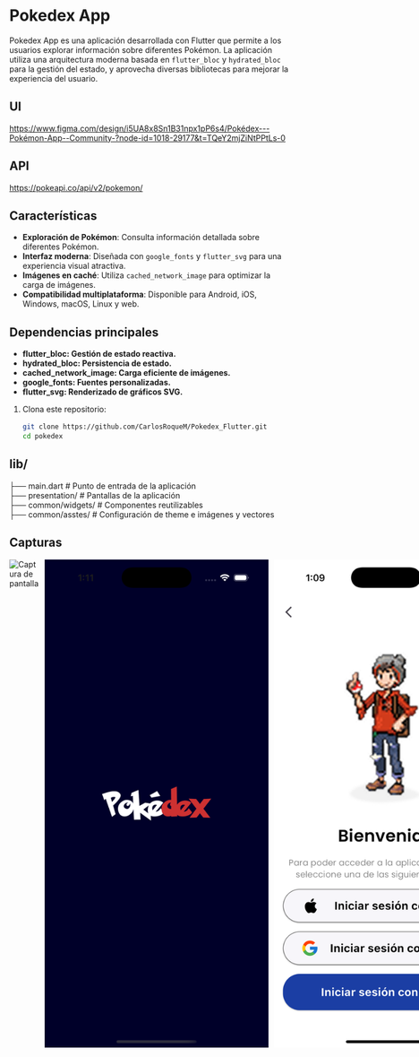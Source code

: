 # Pokedex App

Pokedex App es una aplicación desarrollada con Flutter que permite a los usuarios explorar información sobre diferentes Pokémon. La aplicación utiliza una arquitectura moderna basada en `flutter_bloc` y `hydrated_bloc` para la gestión del estado, y aprovecha diversas bibliotecas para mejorar la experiencia del usuario.

## UI

https://www.figma.com/design/i5UA8x8Sn1B31npx1pP6s4/Pokédex---Pokémon-App--Community-?node-id=1018-29177&t=TQeY2mjZiNtPPtLs-0

## API

https://pokeapi.co/api/v2/pokemon/

## Características

- **Exploración de Pokémon**: Consulta información detallada sobre diferentes Pokémon.
- **Interfaz moderna**: Diseñada con `google_fonts` y `flutter_svg` para una experiencia visual atractiva.
- **Imágenes en caché**: Utiliza `cached_network_image` para optimizar la carga de imágenes.
- **Compatibilidad multiplataforma**: Disponible para Android, iOS, Windows, macOS, Linux y web.

## Dependencias principales

- **flutter_bloc: Gestión de estado reactiva.**
- **hydrated_bloc: Persistencia de estado.**
- **cached_network_image: Carga eficiente de imágenes.**
- **google_fonts: Fuentes personalizadas.**
- **flutter_svg: Renderizado de gráficos SVG.**

1. Clona este repositorio:
   ```bash
   git clone https://github.com/CarlosRoqueM/Pokedex_Flutter.git
   cd pokedex
   ```

## lib/

├── main.dart # Punto de entrada de la aplicación  
├── presentation/ # Pantallas de la aplicación  
├── common/widgets/ # Componentes reutilizables  
├── common/asstes/ # Configuración de theme e imágenes y vectores

## Capturas

<div style="display: flex; flex-direction: row; gap: 10px;">
    <img src="/assets/images/image6.png" alt="Captura de pantalla" width="400">
    <img src="/assets/images/image5.png" alt="Captura de pantalla" width="400">
    <img src="/assets/images/image3.png" alt="Captura de pantalla" width="400">
    <img src="/assets/images/image.png" alt="Captura de pantalla" width="400">
    <img src="/assets/images/image2.png" alt="Captura de pantalla" width="400">
</div>

